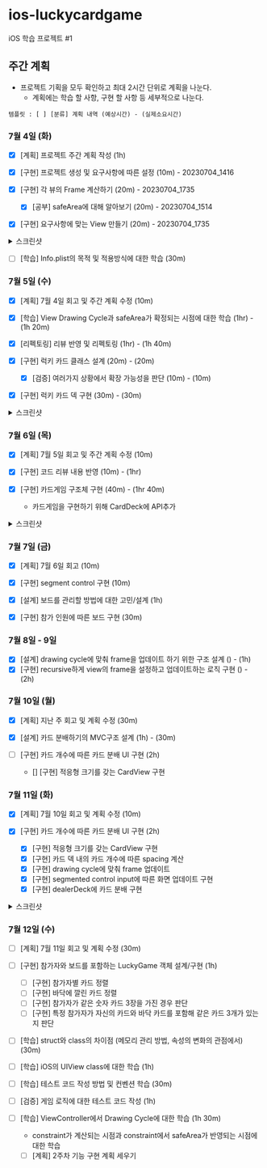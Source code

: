# ios-luckycardgame

iOS 학습 프로젝트 #1

## 주간 계획

* 프로젝트 기획을 모두 확인하고 최대 2시간 단위로 계획을 나눈다.
  * 계획에는 학습 할 사항, 구현 할 사항 등 세부적으로 나눈다.

`템플릿 : [ ] [분류] 계획 내역 (예상시간) - (실제소요시간)`

### 7월 4일 (화)

* [x] [계획] 프로젝트 주간 계획 작성 (1h)

* [x] [구현] 프로젝트 생성 및 요구사항에 따른 설정 (10m) - 20230704_1416
* [x] [구현] 각 뷰의 Frame 계산하기 (20m) - 20230704_1735
  * [x] [공부] safeArea에 대해 알아보기 (20m) - 20230704_1514
* [x] [구현] 요구사항에 맞는 View 만들기 (20m) - 20230704_1735

<details>
  <summary>스크린샷</summary>

  <img width=250; src="https://github.com/sseungmn/ios-luckycardgame/assets/46219689/39485090-5124-4066-b22c-6c93c7a2ddb7"><img width=250; src="https://github.com/sseungmn/ios-luckycardgame/assets/46219689/3cca6d8e-b6cc-49ff-9cde-26e341f720fd"><img width=250; src="https://github.com/sseungmn/ios-luckycardgame/assets/46219689/6a949508-4b2a-4b16-8e83-f440e4643f31">
</details>

* [ ] [학습] Info.plist의 목적 및 적용방식에 대한 학습 (30m)

### 7월 5일 (수)

* [x] [계획] 7월 4일 회고 및 주간 계획 수정 (10m)

* [x] [학습] View Drawing Cycle과 safeArea가 확정되는 시점에 대한 학습 (1hr) - (1h 20m)
* [x] [리펙토링] 리뷰 반영 및 리펙토링 (1hr) - (1h 40m)

* [x] [구현] 럭키 카드 클래스 설계 (20m) - (20m)
  * [x] [검증] 여러가지 상황에서 확장 가능성을 판단 (10m) - (10m)
* [x] [구현] 럭키 카드 덱 구현 (30m) - (30m)

<details>
  <summary>스크린샷</summary>

  <img width="500" alt="image" src="https://github.com/sseungmn/ios-luckycardgame/assets/46219689/62543a2f-07a5-4c57-96b5-014d9b66b332">
</details>

### 7월 6일 (목)

* [x] [계획] 7월 5일 회고 및 주간 계획 수정 (10m)

* [x] [구현] 코드 리뷰 내용 반영 (10m) - (1hr)
* [x] [구현] 카드게임 구조체 구현 (40m) - (1hr 40m)
  * 카드게임을 구현하기 위해 CardDeck에 API추가

<details>
  <summary>스크린샷</summary>

  <img width="650" alt="image" src="https://github.com/softeerbootcamp-2nd/ios-luckycardgame/assets/46219689/bae6d28e-5b39-40bb-83f9-b1d93049eb50">
  <img width="550" alt="image" src="https://github.com/softeerbootcamp-2nd/ios-luckycardgame/assets/46219689/d5256242-c5c2-4e1e-aca9-8aede7bf1580">
  <img width="450" alt="image" src="https://github.com/softeerbootcamp-2nd/ios-luckycardgame/assets/46219689/a1ea824d-4cc8-476e-9a58-e773f2bba114">
</details>

### 7월 7일 (금)

* [x] [계획] 7월 6일 회고 (10m)

* [x] [구현] segment control 구현 (10m)
* [x] [설계] 보드를 관리할 방법에 대한 고민/설계 (1h)
* [x] [구현] 참가 인원에 따른 보드 구현 (30m)

### 7월 8일 - 9일

* [x] [설계] drawing cycle에 맞춰 frame을 업데이트 하기 위한 구조 설계 () - (1h)
* [x] [구현] recursive하게 view의 frame을 설정하고 업데이트하는 로직 구현  () - (2h)

### 7월 10일 (월)

* [x] [계획] 지난 주 회고 및 계획 수정 (30m)

* [x] [설계] 카드 분배하기의 MVC구조 설계 (1h) - (30m)

* [ ] [구현] 카드 개수에 따른 카드 분배 UI 구현 (2h)
  * [] [구현] 적응형 크기를 갖는 CardView 구현

### 7월 11일 (화)

* [x] [계획] 7월 10일 회고 및 계획 수정 (10m)

* [x] [구현] 카드 개수에 따른 카드 분배 UI 구현 (2h)
  * [x] [구현] 적응형 크기를 갖는 CardView 구현
  * [x] [구현] 카드 덱 내의 카드 개수에 따른 spacing 계산
  * [x] [구현] drawing cycle에 맞춰 frame 업데이트
  * [x] [구현] segmented control input에 따른 화면 업데이트 구현
  * [x] [구현] dealerDeck에 카드 분배 구현

<details>
  <summary>스크린샷</summary>

  <img width=300 src="https://github.com/sseungmn/ios-luckycardgame/assets/46219689/87d91a2f-9724-4833-90bd-a05ef4737c20"><img width=300 src="https://github.com/sseungmn/ios-luckycardgame/assets/46219689/4ab0ecb8-abb4-48b0-b908-7ae35d8552dc"><img width=300 src="https://github.com/sseungmn/ios-luckycardgame/assets/46219689/bd63d245-31c7-46aa-badb-a0345668079b">

</details>

### 7월 12일 (수)

* [ ] [계획] 7월 11일 회고 및 계획 수정 (30m)

* [ ] [구현] 참가자와 보드를 포함하는 LuckyGame 객체 설계/구현 (1h)
  * [ ] [구현] 참가자별 카드 정렬
  * [ ] [구현] 바닥에 깔린 카드 정렬
  * [ ] [구현] 참가자가 같은 숫자 카드 3장을 가진 경우 판단
  * [ ] [구현] 특정 참가자가 자신의 카드와 바닥 카드를 포함해 같은 카드 3개가 있는지 판단

* [ ] [학습] struct와 class의 차이점 (메모리 관리 방법, 속성의 변화의 관점에서) (30m)
* [ ] [학습] iOS의 UIView class에 대한 학습 (1h)

* [ ] [학습] 테스트 코드 작성 방법 및 컨벤션 학습 (30m)
* [ ] [검증] 게임 로직에 대한 테스트 코드 작성 (1h)

* [ ] [학습] ViewController에서 Drawing Cycle에 대한 학습 (1h 30m)
  * constraint가 계산되는 시점과 constraint에서 safeArea가 반영되는 시점에 대한 학습
  * [ ] [계획] 2주차 기능 구현 계획 세우기